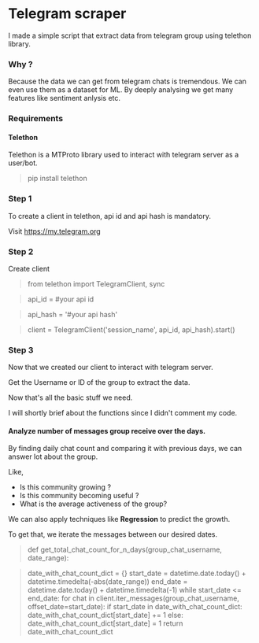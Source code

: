 # Telegram scraper 

I made a simple script that extract data from telegram group using telethon library. 

### Why ? 

Because the data we can get from telegram chats is tremendous. We can even use them as a dataset for ML. 
By deeply analysing we get many features like sentiment anlysis etc.

### Requirements 

#### Telethon 

Telethon is a MTProto library used to interact with telegram server as a user/bot. 

> pip install telethon 

### Step 1

To create a client in telethon, api id and api hash is mandatory. 

Visit https://my.telegram.org

### Step 2

Create client 

> from telethon import TelegramClient, sync 

>api_id = #your api id 

> api_hash = '#your api hash' 

> client = TelegramClient('session_name', api_id, api_hash).start() 

### Step 3

Now that we created our client to interact with telegram server. 

Get the Username or ID of the group to extract the data. 



Now that's all the basic stuff we need. 

I will shortly brief about the functions since I didn't comment my code.

#### Analyze number of messages group receive over the days.

By finding daily chat count and comparing it with previous days, we can answer lot about the group. 

Like, 

- Is this community growing ?
- Is this community becoming useful ? 
- What is the average activeness of the group? 

We can also apply techniques like **Regression** to predict the growth.

To get that, we iterate the messages between our desired dates. 

> def get_total_chat_count_for_n_days(group_chat_username, date_range): 


>    date_with_chat_count_dict = {} 
    start_date = datetime.date.today() + datetime.timedelta(-abs(date_range))
    end_date = datetime.date.today() + datetime.timedelta(-1)
    while start_date <= end_date: 
        for chat in client.iter_messages(group_chat_username, offset_date=start_date): 
            if start_date in date_with_chat_count_dict:
                date_with_chat_count_dict[start_date] += 1 
            else:
                date_with_chat_count_dict[start_date] = 1 
    return date_with_chat_count_dict

